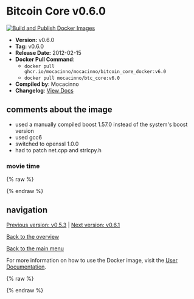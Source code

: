 # Bitcoin Core v0.6.0

[![Build and Publish Docker Images](https://github.com/mocacinno/bitcoin_core_docker/actions/workflows/build-and-publish.yml/badge.svg?branch=v6.0)](https://github.com/mocacinno/bitcoin_core_docker/actions/workflows/build-and-publish.yml)

- **Version:** v0.6.0
- **Tag:** v0.6.0
- **Release Date:** 2012-02-15
- **Docker Pull Command**:
  - `docker pull ghcr.io/mocacinno/mocacinno/bitcoin_core_docker:v6.0`
  - `docker pull mocacinno/btc_core:v6.0`
- **Compiled by**: Mocacinno
- **Changelog**: [View Docs](https://github.com/bitcoin/bitcoin/tree/v0.6.0/doc)

## comments about the image

- used a manually compiled boost 1.57.0 instead of the system's boost version
- used gcc6
- switched to openssl 1.0.0
- had to patch net.cpp and strlcpy.h

### movie time

{% raw %}
<link rel="stylesheet" href="https://mocacinno.com/asciinema-player.css">
   <div id="fullnode"></div>
   <script src="https://mocacinno.com/asciinema-player.min.js"></script>
   <script>
      AsciinemaPlayer.create('./casts/v0.6.0.cast', document.getElementById('fullnode'));
   </script>
{% endraw %}

## navigation

[Previous version: v0.5.3](./v5.3.md) | [Next version: v0.6.1](./v6.1.md)

[Back to the overview](./Readme.md)

[Back to the main menu](../Readme.md)

For more information on how to use the Docker image, visit the [User Documentation](../userdocs/Readme.md).

<!-- Google tag (gtag.js) -->
{% raw %}
<script async src="https://www.googletagmanager.com/gtag/js?id=G-BPC6NC6FF9"></script>
<script>
  window.dataLayer = window.dataLayer || [];
  function gtag(){dataLayer.push(arguments);}
  gtag('js', new Date());
  gtag('config', 'G-BPC6NC6FF9');
</script>
{% endraw %}

